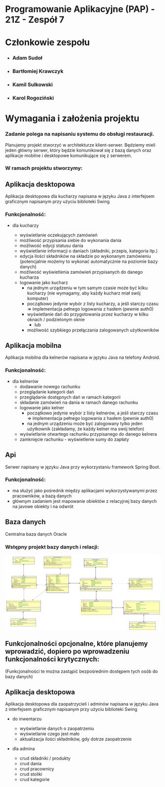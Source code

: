 # Programowanie Aplikacyjne (PAP) - 21Z - Zespół 7

# Członkowie zespołu

- ### **Adam Sudoł**
- ### **Bartłomiej Krawczyk**
- ### **Kamil Sulkowski**
- ### **Karol Rogoziński**

# Wymagania i założenia projektu

### Zadanie polega na napisaniu systemu do obsługi restauracji.

Planujemy projekt stworzyć w architekturze klient-serwer. Będziemy mieli jeden główny serwer, który będzie komunikował się z bazą danych oraz aplikacje mobilne i desktopowe komunikujące się z serwerem.

### W ramach projektu stworzymy:

## Aplikacja desktopowa

Aplikacja desktopowa dla kucharzy napisana w języku Java z interfejsem graficznym napisanym przy użyciu biblioteki Swing

### Funkcjonalność:

- dla kucharzy

  - wyświetlanie oczekujących zamówień
  - możliwość przypisania siebie do wykonania dania
  - możliwość edycji statusu dania
  - wyświetlanie informacji o daniach (składniki, przepis, kategoria itp.)
  - edycja ilości składników na składzie po wykonanym zamówieniu (potencjalnie możemy to wykonać automatycznie na poziomie bazy danych)
  - możliwość wyświetlenia zamówień przypisanych do danego kucharza
  - logowanie jako kucharz
    - na jednym urządzeniu w tym samym czasie może być kilku kucharzy (nie wymagamy, aby każdy kucharz miał swój komputer)
    - początkowo jedynie wybór z listy kucharzy, a jeśli starczy czasu => implementacja pełnego logowania z hasłem (pewnie auth0)
    - wyświetlanie dań do przygotowania przez kucharzy w kilku oknach / podzielonym oknie
      - lub
    - możliwość szybkiego przełączania zalogowanych użytkowników

## Aplikacja mobilna

Aplikacja mobilna dla kelnerów napisana w języku Java na telefony Android.

### Funkcjonalność:

- dla kelnerów
  - dodawanie nowego rachunku
  - przeglądanie kategorii dań
  - przeglądanie dostępnych dań w ramach kategorii
  - składanie zamówień na dania w ramach danego rachunku
  - logowanie jako kelner
    - początkowo jedynie wybór z listy kelnerów, a jeśli starczy czasu => implementacja pełnego logowania z hasłem (pewnie auth0)
    - na jednym urządzeniu może być zalogowany tylko jeden użytkownik (zakładamy, że każdy kelner ma swój telefon)
  - wyświetlanie otwartego rachunku przypisanego do danego kelnera
  - zamknięcie rachunku - wyświetlenie sumy do zapłaty

## Api

Serwer napisany w języku Java przy wykorzystaniu framework Spring Boot.

### Funkcjonalność:

- ma służyć jako pośrednik między aplikacjami wykorzystywanymi przez pracowników, a bazą danych
- głównym zadaniem jest mapowanie obiektów z relacyjnej bazy danych na javowe obiekty i na odwrót

## Baza danych

Centralna baza danych Oracle

### Wstępny projekt bazy danych i relacji:

![Model relacyjny](./diagrams/relational_model_draft.png)

## Funkcjonalności opcjonalne, które planujemy wprowadzić, dopiero po wprowadzeniu funkcjonalności krytycznych:

(Funkcjonalności te można zastąpić bezpośrednim dostępem tych osób do bazy danych)

## Aplikacja desktopowa

Aplikacja desktopowa dla zaopatrzycieli i adminów napisana w języku Java z interfejsem graficznym napisanym przy użyciu biblioteki Swing

- do inwentarzu

  - wyświetlanie danych o zaopatrzeniu
  - wyświetlanie czego jest mało
  - aktualizacja ilości składników, gdy dotrze zaopatrzenie

- dla admina

  - crud składniki / produkty
  - crud dania
  - crud pracownicy
  - crud stoliki
  - crud kategorie
